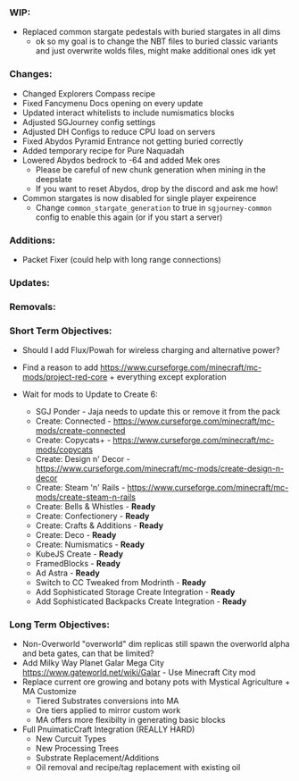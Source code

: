### WIP:
- Replaced common stargate pedestals with buried stargates in all dims
  - ok so my goal is to change the NBT files to buried classic variants and just overwrite wolds files, might make additional ones idk yet

### Changes:
- Changed Explorers Compass recipe
- Fixed Fancymenu Docs opening on every update
- Updated interact whitelists to include numismatics blocks
- Adjusted SGJourney config settings
- Adjusted DH Configs to reduce CPU load on servers
- Fixed Abydos Pyramid Entrance not getting buried correctly
- Added temporary recipe for Pure Naquadah
- Lowered Abydos bedrock to -64 and added Mek ores
  - Please be careful of new chunk generation when mining in the deepslate
  - If you want to reset Abydos, drop by the discord and ask me how!
- Common stargates is now disabled for single player expeirence
  - Change `common_stargate_generation` to true in `sgjourney-common` config to enable this again (or if you start a server)

### Additions:
- Packet Fixer (could help with long range connections)

### Updates:

### Removals:

### Short Term Objectives:
- Should I add Flux/Powah for wireless charging and alternative power?
- Find a reason to add https://www.curseforge.com/minecraft/mc-mods/project-red-core + everything except exploration

- Wait for mods to Update to Create 6:
  - SGJ Ponder - Jaja needs to update this or remove it from the pack
  - Create: Connected - https://www.curseforge.com/minecraft/mc-mods/create-connected
  - Create: Copycats+ - https://www.curseforge.com/minecraft/mc-mods/copycats
  - Create: Design n' Decor - https://www.curseforge.com/minecraft/mc-mods/create-design-n-decor
  - Create: Steam 'n' Rails - https://www.curseforge.com/minecraft/mc-mods/create-steam-n-rails
  - Create: Bells & Whistles - **Ready**
  - Create: Confectionery - **Ready**
  - Create: Crafts & Additions - **Ready**
  - Create: Deco - **Ready**
  - Create: Numismatics - **Ready**
  - KubeJS Create - **Ready**
  - FramedBlocks - **Ready**
  - Ad Astra - **Ready**
  - Switch to CC Tweaked from Modrinth - **Ready**
  - Add Sophisticated Storage Create Integration - **Ready**
  - Add Sophisticated Backpacks Create Integration - **Ready**

### Long Term Objectives:
- Non-Overworld "overworld" dim replicas still spawn the overworld alpha and beta gates, can that be limited?
- Add Milky Way Planet Galar Mega City https://www.gateworld.net/wiki/Galar - Use Minecraft City mod
- Replace current ore growing and botany pots with Mystical Agriculture + MA Customize
  - Tiered Substrates conversions into MA
  - Ore tiers applied to mirror custom work
  - MA offers more flexibilty in generating basic blocks
- Full PnuimaticCraft Integration (REALLY HARD)
  - New Curcuit Types
  - New Processing Trees
  - Substrate Replacement/Additions
  - Oil removal and recipe/tag replacement with existing oil